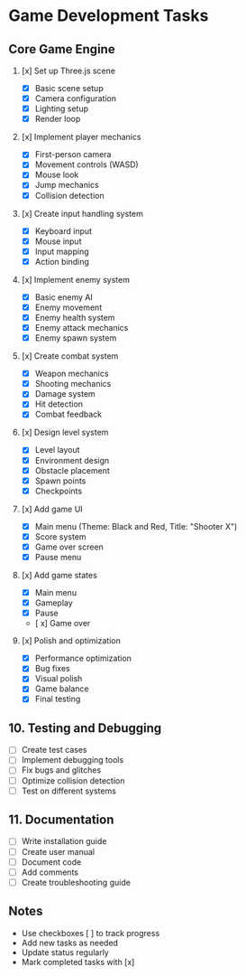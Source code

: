 # Game Development Tasks

## Core Game Engine
1. [x] Set up Three.js scene
   - [x] Basic scene setup
   - [x] Camera configuration
   - [x] Lighting setup
   - [x] Render loop

2. [x] Implement player mechanics
   - [x] First-person camera
   - [x] Movement controls (WASD)
   - [x] Mouse look
   - [x] Jump mechanics
   - [x] Collision detection

3. [x] Create input handling system
   - [x] Keyboard input
   - [x] Mouse input
   - [x] Input mapping
   - [x] Action binding

4. [x] Implement enemy system
   - [x] Basic enemy AI
   - [x] Enemy movement
   - [x] Enemy health system
   - [x] Enemy attack mechanics
   - [x] Enemy spawn system

5. [x] Create combat system
   - [x] Weapon mechanics
   - [x] Shooting mechanics
   - [x] Damage system
   - [x] Hit detection
   - [x] Combat feedback

6. [x] Design level system
   - [x] Level layout
   - [x] Environment design
   - [x] Obstacle placement
   - [x] Spawn points
   - [x] Checkpoints

7. [x] Add game UI
   - [x] Main menu (Theme: Black and Red, Title: "Shooter X")
   - [x] Score system
   - [x] Game over screen
   - [x] Pause menu

8. [x] Add game states
   - [x] Main menu
   - [x] Gameplay
   - [x] Pause
   - [ x] Game over

9. [x] Polish and optimization
    - [x] Performance optimization
    - [x] Bug fixes
    - [x] Visual polish
    - [x] Game balance
    - [x] Final testing

## 10. Testing and Debugging
- [ ] Create test cases
- [ ] Implement debugging tools
- [ ] Fix bugs and glitches
- [ ] Optimize collision detection
- [ ] Test on different systems

## 11. Documentation
- [ ] Write installation guide
- [ ] Create user manual
- [ ] Document code
- [ ] Add comments
- [ ] Create troubleshooting guide

## Notes
- Use checkboxes [ ] to track progress
- Add new tasks as needed
- Update status regularly
- Mark completed tasks with [x] 